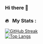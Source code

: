 ### Hi there 👋

<!--
**DiametrFQ/DiametrFQ** is a ✨ _special_ ✨ repository because its `README.md` (this file) appears on your GitHub profile.

Here are some ideas to get you started:

- 🔭 I’m currently working on ...
- 🌱 I’m currently learning ...
- 👯 I’m looking to collaborate on ...
- 🤔 I’m looking for help with ...
- 💬 Ask me about ...
- 📫 How to reach me: ...
- 😄 Pronouns: ...
- ⚡ Fun fact: ...
-->

### 🔥 &nbsp; My Stats :
[![GitHub Streak](https://streak-stats.demolab.com?user=DiametrFQ&theme=github-dark-blue&border_radius=6&card_width=300&type=png)](https://git.io/streak-stats)<br>
[![Top Langs](https://github-readme-stats.vercel.app/api/top-langs/?username=DiametrFQ&layout=compact&theme=vision-friendly-dark)](https://github.com/anuraghazra/github-readme-stats)
